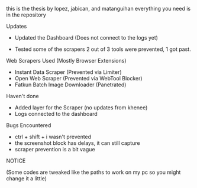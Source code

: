 this is the thesis by lopez, jabican, and matanguihan
everything you need is in the repository


Updates

- Updated the Dashboard (Does not connect to the logs yet)
  
- Tested some of the scrapers 2 out of 3 tools were prevented, 1 got past.
  
 Web Scrapers Used (Mostly Browser Extensions)
 
  - Instant Data Scraper (Prevented via Limiter)
  - Open Web Scraper (Prevented via WebTool Blocker)
  - Fatkun Batch Image Downloader (Panetrated)

Haven't done 

- Added layer for the Scraper (no updates from khenee)
- Logs connected to the dashboard

Bugs Encountered
- ctrl + shift + i wasn't prevented
- the screenshot block has delays, it can still capture
- scraper prevention is a bit vague

NOTICE

(Some codes are tweaked like the paths to work on my pc so you might change it a little)


    
